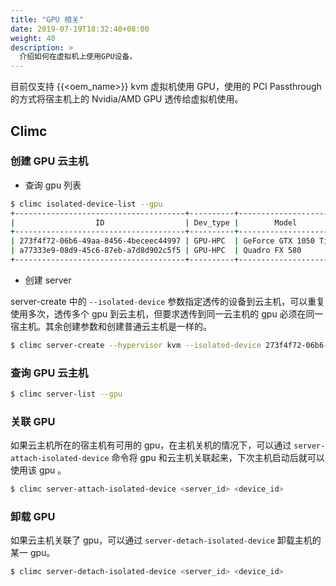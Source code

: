 ```yaml
---
title: "GPU 相关"
date: 2019-07-19T18:32:40+08:00
weight: 40
description: >
  介绍如何在虚拟机上使用GPU设备。
---
```


目前仅支持 {{<oem_name>}} kvm 虚拟机使用 GPU，使用的 PCI Passthrough 的方式将宿主机上的 Nvidia/AMD GPU 透传给虚拟机使用。

## Climc

### 创建 GPU 云主机

- 查询 gpu 列表

```bash
$ climc isolated-device-list --gpu
+--------------------------------------+----------+---------------------+---------+------------------+--------------------------------------+
|                  ID                  | Dev_type |        Model        |  Addr   | Vendor_device_id |               Host_id                |
+--------------------------------------+----------+---------------------+---------+------------------+--------------------------------------+
| 273f4f72-06b6-49aa-8456-4beceec44997 | GPU-HPC  | GeForce GTX 1050 Ti | 41:00.0 | 10de:1c82        | 3bce9607-2597-469f-8d9b-977345456739 |
| a77333e9-08d9-45c6-87eb-a7d8d902c5f5 | GPU-HPC  | Quadro FX 580       | 05:00.0 | 10de:0659        | 3bce9607-2597-469f-8d9b-977345456739 |
+--------------------------------------+----------+---------------------+---------+------------------+--------------------------------------+
```

- 创建 server

server-create 中的 `--isolated-device` 参数指定透传的设备到云主机，可以重复使用多次，透传多个 gpu 到云主机，但要求透传到同一云主机的 gpu 必须在同一宿主机。其余创建参数和创建普通云主机是一样的。

```bash
$ climc server-create --hypervisor kvm --isolated-device 273f4f72-06b6-49aa-8456-4beceec44997 ...
```

### 查询 GPU 云主机

```bash
$ climc server-list --gpu
```

### 关联 GPU

如果云主机所在的宿主机有可用的 gpu，在主机关机的情况下，可以通过 `server-attach-isolated-device` 命令将 gpu 和云主机关联起来，下次主机启动后就可以使用该 gpu 。

```bash
$ climc server-attach-isolated-device <server_id> <device_id>
```

### 卸载 GPU

如果云主机关联了 gpu，可以通过 `server-detach-isolated-device` 卸载主机的某一 gpu。

```bash
$ climc server-detach-isolated-device <server_id> <device_id>
```
